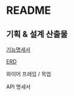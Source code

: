 # README

## 기획 & 설계 산출물

[기능명세서](https://www.notion.so/5832024df6a84a6bb640d70c05cf6cdf)

[ERD](https://www.notion.so/ERD-17da7c7590864b6ca46775f8eb53a1d4)

와이어 프레임 / 목업

API 명세서


